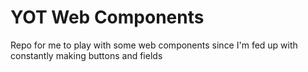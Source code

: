 # YOT Web Components
Repo for me to play with some web components since I'm fed up with constantly making buttons and fields
